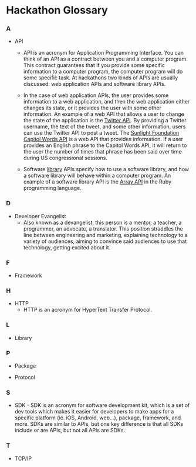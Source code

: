 # Hackathon Glossary

### A

- API
	- API is an acronym for Application Programming Interface. You can think of
	an API as a contract between you and a computer program. This contract
	guarantees that if you provide some specific information to a computer 
	program, the computer program will do some specific task. At hackathons
	two kinds of APIs are usually discussed: web application APIs and software
	library APIs. 

	- In the case of web application APIs, the user provides some
	information to a web application, and then the web application either 
	changes its state, or it provides the user with some other information. An 
	example of a web API that allows a user to change the state of
	the application is the [Twitter API](https://dev.twitter.com/rest/public). 
	By providing a Twitter username, the text of the tweet, and some other 
	information, users can use the Twitter API to post a tweet. The
	[Sunlight Foundation Capitol Words API](http://sunlightlabs.github.io/Capitol-Words/)
	is a web API that provides information. If a user provides an English phrase
	to the Capitol Words API, it will return to the user the number of times 
	that phrase has been said over time during US congressional sessions.

	- Software [library](#l) APIs specify how to use a software library, and
	how a software library will behave within a computer program. An example of
	a software library API is the 
	[Array API](http://www.ruby-doc.org/core-2.2.0/Array.html) in the Ruby
	programming language.

### D
- Developer Evangelist 
	- Also known as a devangelist, this person is a mentor, a teacher, a programmer, an advocate, a translator. This position straddles the line between engineering and marketing, explaining technology to a variety of audiences, aiming to convince said audiences to use that technology, getting excited about it. 


### F 

- Framework

### H

- HTTP
	- HTTP is an acronym for HyperText Transfer Protocol.

### L

- Library

### P 

- Package

- Protocol

### S

- SDK
        - SDK is an acronym for software development kit, which is a set of dev tools which makes it easier for developers to make apps for a specific platform (ie. iOS, Android, web...), package, framework, and more. SDKs are similar to APIs, but one key difference is that all SDKs include or are APIs, but not all APIs are SDKs.  

### T

- TCP/IP
